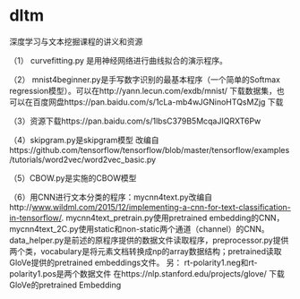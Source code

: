 # dltm
深度学习与文本挖掘课程的讲义和资源

（1） curvefitting.py 是用神经网络进行曲线拟合的演示程序。

（2） mnist4beginner.py是手写数字识别的最基本程序（一个简单的Softmax regression模型）。可以在http://yann.lecun.com/exdb/mnist/ 下载数据集，也可以在百度网盘https://pan.baidu.com/s/1cLa-mb4wJGNinoHTQsMZjg 下载

（3）资源下载https://pan.baidu.com/s/1lbsC379B5McqaJIQRXT6Pw

（4）skipgram.py是skipgram模型
改编自https://github.com/tensorflow/tensorflow/blob/master/tensorflow/examples/tutorials/word2vec/word2vec_basic.py

（5）CBOW.py是实施的CBOW模型

（6）用CNN进行文本分类的程序：mycnn4text.py改编自http://www.wildml.com/2015/12/implementing-a-cnn-for-text-classification-in-tensorflow/. mycnn4text_pretrain.py使用pretrained embedding的CNN，mycnn4text_2C.py使用static和non-static两个通道（channel）的CNN。data_helper.py是前述的原程序提供的数据文件读取程序，preprocessor.py提供两个类，vocabulary是将元素文档转换成np的array数据结构；pretrained读取GloVe提供的pretrained embeddings文件。
另：
rt-polarity1.neg和rt-polarity1.pos是两个数据文件
在https://nlp.stanford.edu/projects/glove/ 下载GloVe的pretrained Embedding
